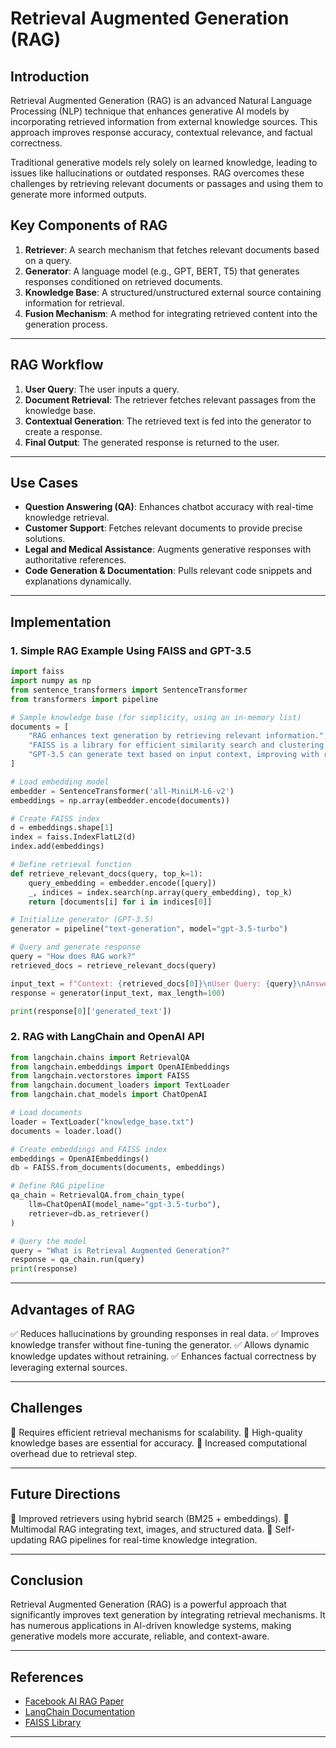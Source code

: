 # Retrieval Augmented Generation (RAG)

## Introduction
Retrieval Augmented Generation (RAG) is an advanced Natural Language Processing (NLP) technique that enhances generative AI models by incorporating retrieved information from external knowledge sources. This approach improves response accuracy, contextual relevance, and factual correctness.

Traditional generative models rely solely on learned knowledge, leading to issues like hallucinations or outdated responses. RAG overcomes these challenges by retrieving relevant documents or passages and using them to generate more informed outputs.

## Key Components of RAG
1. **Retriever**: A search mechanism that fetches relevant documents based on a query.
2. **Generator**: A language model (e.g., GPT, BERT, T5) that generates responses conditioned on retrieved documents.
3. **Knowledge Base**: A structured/unstructured external source containing information for retrieval.
4. **Fusion Mechanism**: A method for integrating retrieved content into the generation process.

---

## RAG Workflow
1. **User Query**: The user inputs a query.
2. **Document Retrieval**: The retriever fetches relevant passages from the knowledge base.
3. **Contextual Generation**: The retrieved text is fed into the generator to create a response.
4. **Final Output**: The generated response is returned to the user.

---

## Use Cases
- **Question Answering (QA)**: Enhances chatbot accuracy with real-time knowledge retrieval.
- **Customer Support**: Fetches relevant documents to provide precise solutions.
- **Legal and Medical Assistance**: Augments generative responses with authoritative references.
- **Code Generation & Documentation**: Pulls relevant code snippets and explanations dynamically.

---

## Implementation

### 1. Simple RAG Example Using FAISS and GPT-3.5

```python
import faiss
import numpy as np
from sentence_transformers import SentenceTransformer
from transformers import pipeline

# Sample knowledge base (for simplicity, using an in-memory list)
documents = [
    "RAG enhances text generation by retrieving relevant information.",
    "FAISS is a library for efficient similarity search and clustering of dense vectors.",
    "GPT-3.5 can generate text based on input context, improving with retrieved data."
]

# Load embedding model
embedder = SentenceTransformer('all-MiniLM-L6-v2')
embeddings = np.array(embedder.encode(documents))

# Create FAISS index
d = embeddings.shape[1]
index = faiss.IndexFlatL2(d)
index.add(embeddings)

# Define retrieval function
def retrieve_relevant_docs(query, top_k=1):
    query_embedding = embedder.encode([query])
    _, indices = index.search(np.array(query_embedding), top_k)
    return [documents[i] for i in indices[0]]

# Initialize generator (GPT-3.5)
generator = pipeline("text-generation", model="gpt-3.5-turbo")

# Query and generate response
query = "How does RAG work?"
retrieved_docs = retrieve_relevant_docs(query)

input_text = f"Context: {retrieved_docs[0]}\nUser Query: {query}\nAnswer:"
response = generator(input_text, max_length=100)

print(response[0]['generated_text'])
```

### 2. RAG with LangChain and OpenAI API

```python
from langchain.chains import RetrievalQA
from langchain.embeddings import OpenAIEmbeddings
from langchain.vectorstores import FAISS
from langchain.document_loaders import TextLoader
from langchain.chat_models import ChatOpenAI

# Load documents
loader = TextLoader("knowledge_base.txt")
documents = loader.load()

# Create embeddings and FAISS index
embeddings = OpenAIEmbeddings()
db = FAISS.from_documents(documents, embeddings)

# Define RAG pipeline
qa_chain = RetrievalQA.from_chain_type(
    llm=ChatOpenAI(model_name="gpt-3.5-turbo"),
    retriever=db.as_retriever()
)

# Query the model
query = "What is Retrieval Augmented Generation?"
response = qa_chain.run(query)
print(response)
```

---

## Advantages of RAG
✅ Reduces hallucinations by grounding responses in real data.
✅ Improves knowledge transfer without fine-tuning the generator.
✅ Allows dynamic knowledge updates without retraining.
✅ Enhances factual correctness by leveraging external sources.

---

## Challenges
🔹 Requires efficient retrieval mechanisms for scalability.
🔹 High-quality knowledge bases are essential for accuracy.
🔹 Increased computational overhead due to retrieval step.

---

## Future Directions
🔸 Improved retrievers using hybrid search (BM25 + embeddings).
🔸 Multimodal RAG integrating text, images, and structured data.
🔸 Self-updating RAG pipelines for real-time knowledge integration.

---

## Conclusion
Retrieval Augmented Generation (RAG) is a powerful approach that significantly improves text generation by integrating retrieval mechanisms. It has numerous applications in AI-driven knowledge systems, making generative models more accurate, reliable, and context-aware.

---

## References
- [Facebook AI RAG Paper](https://arxiv.org/abs/2005.11401)
- [LangChain Documentation](https://python.langchain.com/)
- [FAISS Library](https://github.com/facebookresearch/faiss)

---

